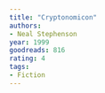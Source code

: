 ```yaml
---
title: "Cryptonomicon"
authors:
- Neal Stephenson
year: 1999
goodreads: 816
rating: 4
tags:
- Fiction
---
```

